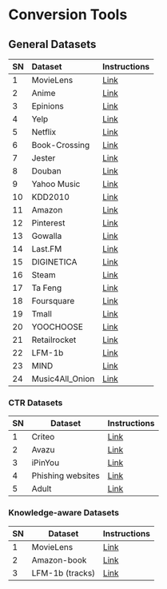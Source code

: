 # Conversion Tools

## General Datasets
| SN | Dataset        | Instructions |
|----|:---------------|--------------|
| 1  | MovieLens      |[Link](https://github.com/RUCAIBox/RecDatasets/blob/master/conversion_tools/usage/MovieLens.md)|
| 2  | Anime          |[Link](https://github.com/RUCAIBox/RecDatasets/blob/master/conversion_tools/usage/Anime.md)|
| 3  | Epinions       |[Link](https://github.com/RUCAIBox/RecDatasets/blob/master/conversion_tools/usage/Epinions.md)|
| 4  | Yelp           |[Link](https://github.com/RUCAIBox/RecDatasets/blob/master/conversion_tools/usage/Yelp.md)|
| 5  | Netflix        |[Link](https://github.com/RUCAIBox/RecDatasets/blob/master/conversion_tools/usage/Netflix.md)|
| 6  | Book\-Crossing |[Link](https://github.com/RUCAIBox/RecDatasets/blob/master/conversion_tools/usage/Book-Crossing.md)|
| 7  | Jester         |[Link](https://github.com/RUCAIBox/RecDatasets/blob/master/conversion_tools/usage/Jester.md)|
| 8  | Douban         |[Link](https://github.com/RUCAIBox/RecDatasets/blob/master/conversion_tools/usage/Douban.md)|
| 9  | Yahoo Music    |[Link](https://github.com/RUCAIBox/RecDatasets/blob/master/conversion_tools/usage/YahooMusic.md)|
| 10 | KDD2010        |[Link](https://github.com/RUCAIBox/RecDatasets/blob/master/conversion_tools/usage/KDD2010.md)|
| 11 | Amazon         |[Link](https://github.com/RUCAIBox/RecDatasets/blob/master/conversion_tools/usage/Amazon.md)|
| 12 | Pinterest      |[Link](https://github.com/RUCAIBox/RecDatasets/blob/master/conversion_tools/usage/Pinterest.md)|
| 13 | Gowalla        |[Link](https://github.com/RUCAIBox/RecDatasets/blob/master/conversion_tools/usage/Gowalla.md)|
| 14 | Last\.FM       |[Link](https://github.com/RUCAIBox/RecDatasets/blob/master/conversion_tools/usage/LastFM.md)|
| 15 | DIGINETICA     |[Link](https://github.com/RUCAIBox/RecDatasets/blob/master/conversion_tools/usage/DIGINETICA.md)|
| 16 | Steam          |[Link](https://github.com/RUCAIBox/RecDatasets/blob/master/conversion_tools/usage/Steam.md)|
| 17 | Ta Feng        |[Link](https://github.com/RUCAIBox/RecDatasets/blob/master/conversion_tools/usage/TaFeng.md)|
| 18 | Foursquare     |[Link](https://github.com/RUCAIBox/RecDatasets/blob/master/conversion_tools/usage/Foursquare.md)|
| 19 | Tmall          |[Link](https://github.com/RUCAIBox/RecDatasets/blob/master/conversion_tools/usage/Tmall.md)|
| 20 | YOOCHOOSE      |[Link](https://github.com/RUCAIBox/RecDatasets/blob/master/conversion_tools/usage/YOOCHOOSE.md)|
| 21 | Retailrocket   |[Link](https://github.com/RUCAIBox/RecDatasets/blob/master/conversion_tools/usage/Retailrocket.md)|
| 22 | LFM\-1b        |[Link](https://github.com/RUCAIBox/RecDatasets/blob/master/conversion_tools/usage/LFM-1b.md)|
| 23 | MIND           |[Link](https://github.com/RUCAIBox/RecDatasets/blob/master/conversion_tools/usage/MIND.md)|
| 24 | Music4All_Onion         |[Link](https://github.com/RUCAIBox/RecSysDatasets/blob/master/conversion_tools/usage/Onion.md)|


### CTR Datasets

| SN | Dataset           | Instructions |
|----|-------------------|--------------|
| 1  | Criteo            |[Link](https://github.com/RUCAIBox/RecDatasets/blob/master/conversion_tools/usage/Criteo.md)|
| 2  | Avazu             |[Link](https://github.com/RUCAIBox/RecDatasets/blob/master/conversion_tools/usage/Avazu.md)|
| 3  | iPinYou           |[Link](https://github.com/RUCAIBox/RecDatasets/blob/master/conversion_tools/usage/iPinYou.md)|
| 4  | Phishing websites |[Link](https://github.com/RUCAIBox/RecDatasets/blob/master/conversion_tools/usage/Phishing%20Websites.md)|
| 5  | Adult             |[Link](https://github.com/RUCAIBox/RecDatasets/blob/master/conversion_tools/usage/Adult.md)|


### Knowledge-aware Datasets
| SN | Dataset            | Instructions |
|----|--------------------|--------------|
| 1  | MovieLens          |[Link](https://github.com/RUCAIBox/RecDatasets/blob/master/conversion_tools/usage/MovieLens-KG.md)|
| 2  | Amazon\-book       |[Link](https://github.com/RUCAIBox/RecDatasets/blob/master/conversion_tools/usage/Amazon-book-KG.md)|
| 3  | LFM\-1b \(tracks\) |[Link](https://github.com/RUCAIBox/RecDatasets/blob/master/conversion_tools/usage/LFM-1b-KG.md)|
